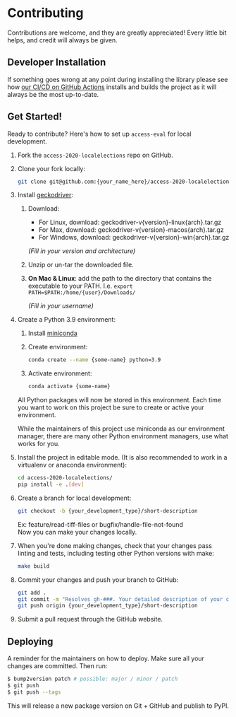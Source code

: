 # Contributing

Contributions are welcome, and they are greatly appreciated! Every little bit
helps, and credit will always be given.

## Developer Installation

If something goes wrong at any point during installing the library please see how
[our CI/CD on GitHub Actions](.github/workflows/build-main.yml) installs and builds the
project as it will always be the most up-to-date.

## Get Started!

Ready to contribute? Here's how to set up `access-eval` for local development.

1. Fork the `access-2020-localelections` repo on GitHub.

2. Clone your fork locally:

    ```bash
    git clone git@github.com:{your_name_here}/access-2020-localelections.git
    ```

3. Install [geckodriver](https://github.com/mozilla/geckodriver/releases):

    1. Download:

        - For Linux, download: geckodriver-v{version}-linux{arch}.tar.gz
        - For Max, download: geckodriver-v{version}-macos{arch}.tar.gz
        - For Windows, download: geckodriver-v{version}-win{arch}.tar.gz

        _(Fill in your version and architecture)_

    2. Unzip or un-tar the downloaded file.

    3. **On Mac & Linux**: add the path to the directory that contains
       the executable to your PATH.
       I.e. `export PATH=$PATH:/home/{user}/Downloads/`

        _(Fill in your username)_

4. Create a Python 3.9 environment:

    1. Install [miniconda](https://docs.conda.io/en/latest/miniconda.html#latest-miniconda-installer-links)
    
    2. Create environment:

        ```bash
        conda create --name {some-name} python=3.9
        ```

    3. Activate environment:

        ```bash
        conda activate {some-name}
        ```

    All Python packages will now be stored in this environment.
    Each time you want to work on this project be sure to create or active your environment.

    While the maintainers of this project use miniconda as our environment manager,
    there are many other Python environment managers, use what works for you.

5. Install the project in editable mode. (It is also recommended to work in a virtualenv or anaconda environment):

    ```bash
    cd access-2020-localelections/
    pip install -e .[dev]
    ```

6. Create a branch for local development:

    ```bash
    git checkout -b {your_development_type}/short-description
    ```

    Ex: feature/read-tiff-files or bugfix/handle-file-not-found<br>
    Now you can make your changes locally.

7. When you're done making changes, check that your changes pass linting and
   tests, including testing other Python versions with make:

    ```bash
    make build
    ```

8. Commit your changes and push your branch to GitHub:

    ```bash
    git add .
    git commit -m "Resolves gh-###. Your detailed description of your changes."
    git push origin {your_development_type}/short-description
    ```

9. Submit a pull request through the GitHub website.

## Deploying

A reminder for the maintainers on how to deploy.
Make sure all your changes are committed.
Then run:

```bash
$ bump2version patch # possible: major / minor / patch
$ git push
$ git push --tags
```

This will release a new package version on Git + GitHub and publish to PyPI.
